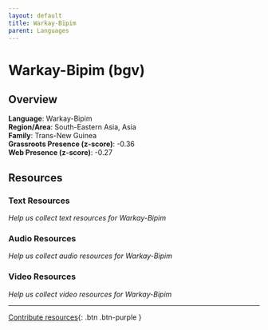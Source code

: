 ```yaml
---
layout: default
title: Warkay-Bipim
parent: Languages
---
```


# Warkay-Bipim (bgv)

## Overview

**Language**: Warkay-Bipim  
**Region/Area**: South-Eastern Asia, Asia  
**Family**: Trans-New Guinea  
**Grassroots Presence (z-score)**: -0.36  
**Web Presence (z-score)**: -0.27  

## Resources

### Text Resources
*Help us collect text resources for Warkay-Bipim*

### Audio Resources
*Help us collect audio resources for Warkay-Bipim*

### Video Resources
*Help us collect video resources for Warkay-Bipim*

---

[Contribute resources](https://forms.office.com/e/1SfLJx3u1r){: .btn .btn-purple }
